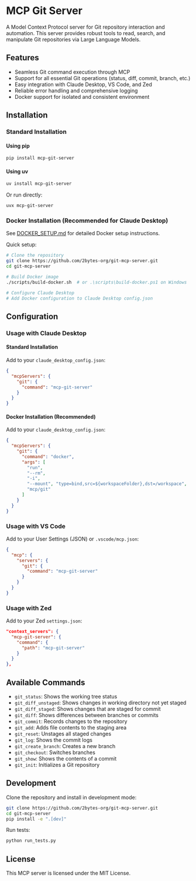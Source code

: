 # MCP Git Server

A Model Context Protocol server for Git repository interaction and automation. This server provides robust tools to read, search, and manipulate Git repositories via Large Language Models.

## Features

- Seamless Git command execution through MCP
- Support for all essential Git operations (status, diff, commit, branch, etc.)
- Easy integration with Claude Desktop, VS Code, and Zed
- Reliable error handling and comprehensive logging
- Docker support for isolated and consistent environment

## Installation

### Standard Installation

#### Using pip

```bash
pip install mcp-git-server
```

#### Using uv

```bash
uv install mcp-git-server
```

Or run directly:

```bash
uvx mcp-git-server
```

### Docker Installation (Recommended for Claude Desktop)

See [DOCKER_SETUP.md](DOCKER_SETUP.md) for detailed Docker setup instructions.

Quick setup:

```bash
# Clone the repository
git clone https://github.com/2bytes-org/git-mcp-server.git
cd git-mcp-server

# Build Docker image
./scripts/build-docker.sh  # or .\scripts\build-docker.ps1 on Windows

# Configure Claude Desktop
# Add Docker configuration to Claude Desktop config.json
```

## Configuration

### Usage with Claude Desktop

#### Standard Installation

Add to your `claude_desktop_config.json`:

```json
{
  "mcpServers": {
    "git": {
      "command": "mcp-git-server"
    }
  }
}
```

#### Docker Installation (Recommended)

Add to your `claude_desktop_config.json`:

```json
{
  "mcpServers": {
    "git": {
      "command": "docker",
      "args": [
        "run",
        "--rm",
        "-i",
        "--mount", "type=bind,src=${workspaceFolder},dst=/workspace",
        "mcp/git"
      ]
    }
  }
}
```

### Usage with VS Code

Add to your User Settings (JSON) or `.vscode/mcp.json`:

```json
{
  "mcp": {
    "servers": {
      "git": {
        "command": "mcp-git-server"
      }
    }
  }
}
```

### Usage with Zed

Add to your Zed `settings.json`:

```json
"context_servers": {
  "mcp-git-server": {
    "command": {
      "path": "mcp-git-server"
    }
  }
},
```

## Available Commands

- `git_status`: Shows the working tree status
- `git_diff_unstaged`: Shows changes in working directory not yet staged
- `git_diff_staged`: Shows changes that are staged for commit
- `git_diff`: Shows differences between branches or commits
- `git_commit`: Records changes to the repository
- `git_add`: Adds file contents to the staging area
- `git_reset`: Unstages all staged changes
- `git_log`: Shows the commit logs
- `git_create_branch`: Creates a new branch
- `git_checkout`: Switches branches
- `git_show`: Shows the contents of a commit
- `git_init`: Initializes a Git repository

## Development

Clone the repository and install in development mode:

```bash
git clone https://github.com/2bytes-org/git-mcp-server.git
cd git-mcp-server
pip install -e ".[dev]"
```

Run tests:

```bash
python run_tests.py
```

## License

This MCP server is licensed under the MIT License.
